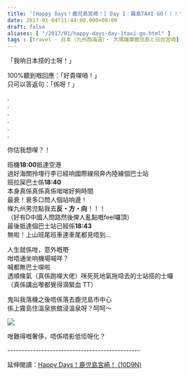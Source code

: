 ```yaml
---
title: '[Happy Days！鹿児島宮崎！] Day 1：霧島TAXI GO！！！'
date: 2017-01-04T11:44:00.000+08:00
draft: false
aliases: [ "/2017/01/happy-days-day-1taxi-go.html" ]
tags : [travel - 日本（九州西海道）・ 大隅薩摩鹿児島と日向宮崎]
---
```


「我响日本搭的士呀！」   
  
100%聽到嘅回應：「好貴㗎喎！」   
只可以答返句：「係呀！」   
  
.  
.  
.  
.  
.  
.  
  
你估我想㗎？！  
  
班機**18:00**抵達空港  
過好海關拎埋行李已經响國際線飛奔內陸線個巴士站  
班拉屎巴士係**18:40**  
本身真係真係真係啱啱好夠時間  
最衰！衰多口問人個站响邊！  
條九州男児點我去**反・方・向**！！！  
（好有D中國人問路然後俾人亂點嘅feel囉頂）  
最後抵達個巴士站已經係**18:43**  
無啦！上山班尾班車連車尾都見唔到...  
  
人生就係咁，意外嘅嘢  
咁唔通坐响機場喊咩？  
喊都無巴士㗎啦  
透順條氣（真係跑㗎大佬）咪死死地氣拖喼去的士站搭的士囉  
（真係講出嚟都覺得滴緊血 TT）  
  
鬼叫我落機之後唔係落去鹿児島市中心  
係上霧島住溫泉旅館浸溫泉呀？呵呵～  

[![](https://c1.staticflickr.com/1/754/31893793792_44c3be7fb5_z.jpg)](https://c1.staticflickr.com/1/754/31893793792_44c3be7fb5_z.jpg)

咁難得嘅奢侈，唔係唔影低佢呀化？  
  
\-----------------------------------------------  
  
延伸閱讀：[Happy Days！鹿児島宮崎！ (10D9N)](http://www.hidie.net/2017/06/happy-days10d9n.html)